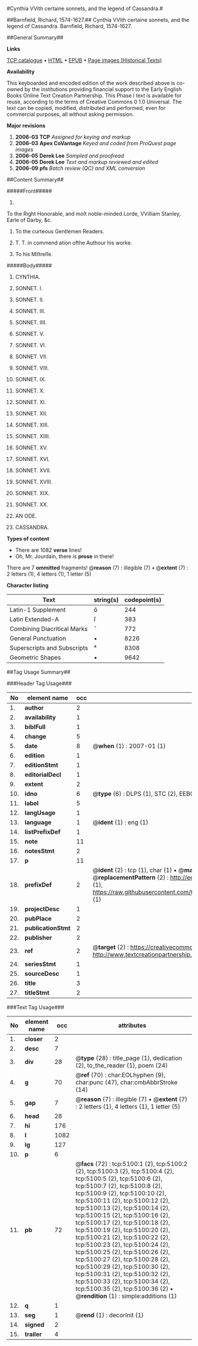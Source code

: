 #Cynthia VVith certaine sonnets, and the legend of Cassandra.#

##Barnfield, Richard, 1574-1627.##
Cynthia VVith certaine sonnets, and the legend of Cassandra.
Barnfield, Richard, 1574-1627.

##General Summary##

**Links**

[TCP catalogue](http://www.ota.ox.ac.uk/tcp/)  • 
[HTML](http://tei.it.ox.ac.uk/tcp/Texts-HTML/free/A68/A68287.html)  • 
[EPUB](http://tei.it.ox.ac.uk/tcp/Texts-EPUB/free/A68/A68287.epub) • 
[Page images (Historical Texts)](https://data.historicaltexts.jisc.ac.uk/view?pubId=eebo-99840582e&pageId=eebo-99840582e-5100-1)

**Availability**

This keyboarded and encoded edition of the
	       work described above is co-owned by the institutions
	       providing financial support to the Early English Books
	       Online Text Creation Partnership. This Phase I text is
	       available for reuse, according to the terms of Creative
	       Commons 0 1.0 Universal. The text can be copied,
	       modified, distributed and performed, even for
	       commercial purposes, all without asking permission.

**Major revisions**

1. __2006-03__ __TCP__ *Assigned for keying and markup*
1. __2006-03__ __Apex CoVantage__ *Keyed and coded from ProQuest page images*
1. __2006-05__ __Derek Lee__ *Sampled and proofread*
1. __2006-05__ __Derek Lee__ *Text and markup reviewed and edited*
1. __2006-09__ __pfs__ *Batch review (QC) and XML conversion*

##Content Summary##

#####Front#####

1. 
To the Right Honorable, and moſt noble-minded Lorde, VVilliam Stanley, Earle of Darby, &c.

1. To the curteous Gentlemen Readers.

1. T. T. in commend ation ofthe Authour his worke.

1. To his Miſtreſſe.

#####Body#####

1. CYNTHIA.

1. SONNET. I.

1. SONNET. II.

1. SONNET. III.

1. SONNET. IIII.

1. SONNET. V.

1. SONNET. VI.

1. SONNET. VII.

1. SONNET. VIII.

1. SONNET. IX.

1. SONNET. X.

1. SONNET. XI.

1. SONNET. XII.

1. SONNET. XIII.

1. SONNET. XIIII.

1. SONNET. XV.

1. SONNET. XVI.

1. SONNET. XVII.

1. SONNET. XVIII.

1. SONNET. XIX.

1. SONNET. XX.

1. AN ODE.

1. CASSANDRA.

**Types of content**

  * There are 1082 **verse** lines!
  * Oh, Mr. Jourdain, there is **prose** in there!

There are 7 **ommitted** fragments! 
 @__reason__ (7) : illegible (7)  •  @__extent__ (7) : 2 letters (1), 4 letters (1), 1 letter (5)

**Character listing**


|Text|string(s)|codepoint(s)|
|---|---|---|
|Latin-1 Supplement|ô|244|
|Latin Extended-A|ſ|383|
|Combining             Diacritical Marks|̄|772|
|General Punctuation|•|8226|
|Superscripts             and Subscripts|⁴|8308|
|Geometric Shapes|▪|9642|

##Tag Usage Summary##

###Header Tag Usage###

|No|element name|occ|attributes|
|---|---|---|---|
|1.|__author__|2||
|2.|__availability__|1||
|3.|__biblFull__|1||
|4.|__change__|5||
|5.|__date__|8| @__when__ (1) : 2007-01 (1)|
|6.|__edition__|1||
|7.|__editionStmt__|1||
|8.|__editorialDecl__|1||
|9.|__extent__|2||
|10.|__idno__|6| @__type__ (6) : DLPS (1), STC (2), EEBO-CITATION (1), PROQUEST (1), VID (1)|
|11.|__label__|5||
|12.|__langUsage__|1||
|13.|__language__|1| @__ident__ (1) : eng (1)|
|14.|__listPrefixDef__|1||
|15.|__note__|11||
|16.|__notesStmt__|2||
|17.|__p__|11||
|18.|__prefixDef__|2| @__ident__ (2) : tcp (1), char (1)  •  @__matchPattern__ (2) : ([0-9\-]+):([0-9IVX]+) (1), (.+) (1)  •  @__replacementPattern__ (2) : http://eebo.chadwyck.com/downloadtiff?vid=$1&page=$2 (1), https://raw.githubusercontent.com/textcreationpartnership/Texts/master/tcpchars.xml#$1 (1)|
|19.|__projectDesc__|1||
|20.|__pubPlace__|2||
|21.|__publicationStmt__|2||
|22.|__publisher__|2||
|23.|__ref__|2| @__target__ (2) : https://creativecommons.org/publicdomain/zero/1.0/ (1), http://www.textcreationpartnership.org/docs/. (1)|
|24.|__seriesStmt__|1||
|25.|__sourceDesc__|1||
|26.|__title__|3||
|27.|__titleStmt__|2||


###Text Tag Usage###

|No|element name|occ|attributes|
|---|---|---|---|
|1.|__closer__|2||
|2.|__desc__|7||
|3.|__div__|28| @__type__ (28) : title_page (1), dedication (2), to_the_reader (1), poem (24)|
|4.|__g__|70| @__ref__ (70) : char:EOLhyphen (9), char:punc (47), char:cmbAbbrStroke (14)|
|5.|__gap__|7| @__reason__ (7) : illegible (7)  •  @__extent__ (7) : 2 letters (1), 4 letters (1), 1 letter (5)|
|6.|__head__|28||
|7.|__hi__|176||
|8.|__l__|1082||
|9.|__lg__|127||
|10.|__p__|6||
|11.|__pb__|72| @__facs__ (72) : tcp:5100:1 (2), tcp:5100:2 (2), tcp:5100:3 (2), tcp:5100:4 (2), tcp:5100:5 (2), tcp:5100:6 (2), tcp:5100:7 (2), tcp:5100:8 (2), tcp:5100:9 (2), tcp:5100:10 (2), tcp:5100:11 (2), tcp:5100:12 (2), tcp:5100:13 (2), tcp:5100:14 (2), tcp:5100:15 (2), tcp:5100:16 (2), tcp:5100:17 (2), tcp:5100:18 (2), tcp:5100:19 (2), tcp:5100:20 (2), tcp:5100:21 (2), tcp:5100:22 (2), tcp:5100:23 (2), tcp:5100:24 (2), tcp:5100:25 (2), tcp:5100:26 (2), tcp:5100:27 (2), tcp:5100:28 (2), tcp:5100:29 (2), tcp:5100:30 (2), tcp:5100:31 (2), tcp:5100:32 (2), tcp:5100:33 (2), tcp:5100:34 (2), tcp:5100:35 (2), tcp:5100:36 (2)  •  @__rendition__ (1) : simple:additions (1)|
|12.|__q__|1||
|13.|__seg__|1| @__rend__ (1) : decorInit (1)|
|14.|__signed__|2||
|15.|__trailer__|4||
